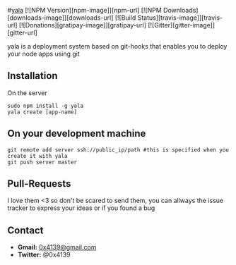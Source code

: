 #[yala](https://github.com/0x4139/yala)
[![NPM Version][npm-image]][npm-url]
[![NPM Downloads][downloads-image]][downloads-url]
[![Build Status][travis-image]][travis-url]
[![Donations][gratipay-image]][gratipay-url]
[![Gitter][gitter-image]][gitter-url]

yala is a deployment system based on git-hooks that enables you to deploy your node apps using git

## Installation

On the server
```
sudo npm install -g yala
yala create [app-name]
```
## On your development machine

```
git remote add server ssh://public_ip/path #this is specified when you create it with yala
git push server master
```
## Pull-Requests

I love them <3 so don't be scared to send them, you can allways the issue tracker to express your ideas or if you found a bug

## Contact
* **Gmail:** 0x4139@gmail.com
* **Twitter:** @0x4139
